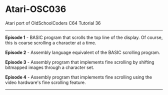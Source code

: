 # Atari-OSC036
Atari port of OldSchoolCoders C64 Tutorial 36

---

**Episode 1** - BASIC program that scrolls the top line of the display.  Of course, this is coarse scrolling a character at a time.

**Episode 2** - Assembly language equivalent of the BASIC scrolling program.

**Episode 3** - Assembly program that implements fine scrolling by shifting bitmapped images through a character set.

**Episode 4** - Assembly program that implements fine scrolling using the video hardware's fine scrolling feature.

---
